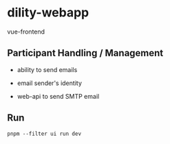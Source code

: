 # dility-webapp

vue-frontend

## Participant Handling / Management

- ability to send emails

- email sender's identity
- web-api to send SMTP email

## Run


```
pnpm --filter ui run dev
```